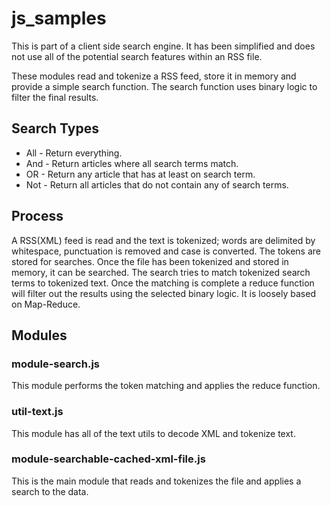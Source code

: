 # js_samples
This is part of a client side search engine. It has been simplified and does not use all of the potential search features within an RSS file.

These modules read and tokenize a RSS feed, store it in memory and provide a simple search function. The search function uses binary logic to filter the final results.

## Search Types  
* All - Return everything.
* And - Return articles where all search terms match.
* OR  - Return any article that has at least on search term. 
* Not - Return all articles that do not contain any of search terms.

## Process
A RSS(XML) feed is read and the text is tokenized; words are delimited by whitespace, punctuation is removed and case is converted. The tokens are stored for searches. Once the file has been tokenized and stored in memory, it can be searched. The search tries to match tokenized search terms to tokenized text. Once the matching is complete a reduce function will filter out the results using the selected binary logic.
It is loosely based on Map-Reduce.  

## Modules
### module-search.js
This module performs the token matching and applies the reduce function.

### util-text.js
This module has all of the text utils to decode XML and tokenize text.

### module-searchable-cached-xml-file.js
This is the main module that reads and tokenizes the file and applies a search to the data.


